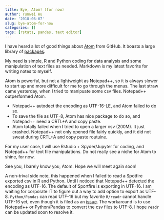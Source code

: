 ```yaml
---
title: Bye, Atom! (for now)
author: Yunwei Hu
date: '2018-03-07'
slug: bye-atom-for-now
categories: []
tags: [rstats, pandas, text editor]
---
```

I have heard a lot of good things about [Atom](https://github.com/atom) from GitHub. It boasts a large library of [packages](https://atom.io/packages).

My need is simple, R and Python coding for data analysis and some manipulation of text files as needed. Markdown is my latest favorite for writing notes to myself.

Atom is powerful, but not a lightweight as Notepad++, so it is always slower to start up and more difficult for me to go through the menus. The last straw came yesterday, when I tried to manipuate some csv files. 
Notepad++ outperformed Atom. 

- Notepad++ autodect the encoding as UTF-16-LE, and Atom failed to do so. 
- To save the file as UTF-8, Atom has nice package to do so, and Notepad++ need a CRTL+A and copy paste. 
- Atom totally failed when I tried to open a larger csv (200M). It just crashed. Notepad++ not only opened file fairly quickly, and it did not sweat during CRTL+A and copy paste routuine. 

For my user case, I will use Rstudio + Spyder/Jupyter for coding, and Notepad++ for text file manipulations. Do not really see a niche for Atom to shine, for now. 

See you, I barely know you, Atom. Hope we will meet again soon!

A non-trival side note, this happened when I failed to read a Spotfire exported csv in R and Python. Until I noticed that Notepad++ detected the encoding as UTF-16. The default of Sportfire is exporting in UTF-16. I am waiting for corporate IT to figure out a way to add option to export as UTF-8. `Python/Pandas` can read UTF-16 but my favorite `R/readr` cannot handle UTF-16 yet, even though it is filed as an [issue](https://github.com/tidyverse/readr/issues/306).
The workaround is to use Notepad++ or Python/Pandas to convert the csv files to UTF-8. I hope `readr` can be updated soon to resolve it. 
